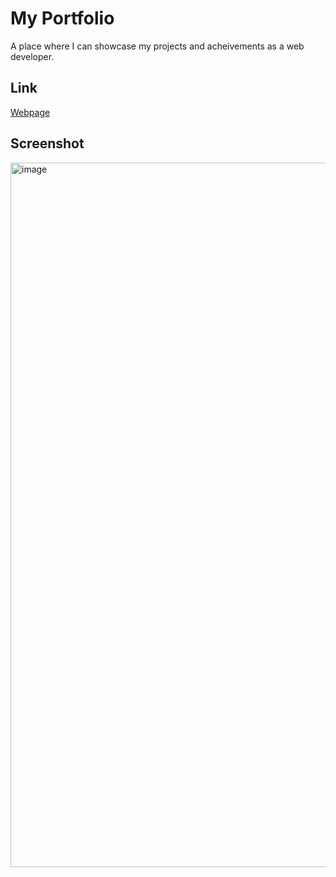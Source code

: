 # My Portfolio

A place where I can showcase my projects and acheivements as a web developer.

## Link

[Webpage](https://joshhigg.github.io/my-portfolio/)

## Screenshot

<img width="1127" alt="image" src="https://github.com/joshhigg/my-portfolio/assets/136753578/f507e927-f152-4b82-8f8c-f150306c2487">
